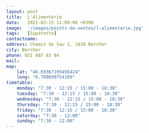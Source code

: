 ```yaml
---
layout: post
title:  L'Alimenterie
date:   2022-03-15 11:00:00 +0300
image:  '/images/points-de-ventes/l-alimentarie.jpg'
tags:   [Supérette]
contactname: 
address: Chemin de Sau 1, 1038 Bercher
city: Bercher
phone: 021 887 83 84
mail:
map:
    lat: "46.69367199456424"
    long: "6.708699754109"
timetable:
    monday: "7:30 - 12:15 / 15:00 - 18:30"
    tuesday: "7:30 - 12:15 / 15:00 - 18:30"
    wednesday: "7:30 - 12:15 / 15:00 - 18:30"
    thursday: "7:30 - 12:15 / 15:00 - 18:30"
    friday: "7:30 - 12:15 / 15:00 - 18:30"
    saturday: "7:30 - 12:00"
    sunday: "7:30 - 12:00"
---
```

